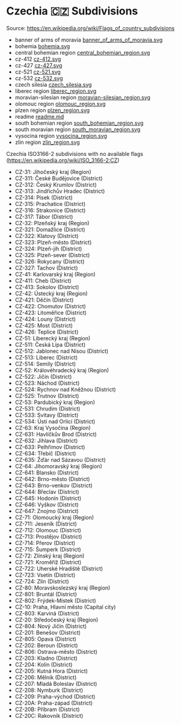 # Czechia 🇨🇿 Subdivisions

Source: https://en.wikipedia.org/wiki/Flags_of_country_subdivisions

* banner of arms of moravia [banner_of_arms_of_moravia.svg](https://github.com/amckenna41/iso3166-flag-icons/blob/main/iso3166-2-icons/CZ/banner_of_arms_of_moravia.svg)
* bohemia [bohemia.svg](https://github.com/amckenna41/iso3166-flag-icons/blob/main/iso3166-2-icons/CZ/bohemia.svg)
* central bohemian region [central_bohemian_region.svg](https://github.com/amckenna41/iso3166-flag-icons/blob/main/iso3166-2-icons/CZ/central_bohemian_region.svg)
* cz-412 [cz-412.svg](https://github.com/amckenna41/iso3166-flag-icons/blob/main/iso3166-2-icons/CZ/cz-412.svg)
* cz-427 [cz-427.svg](https://github.com/amckenna41/iso3166-flag-icons/blob/main/iso3166-2-icons/CZ/cz-427.svg)
* cz-521 [cz-521.svg](https://github.com/amckenna41/iso3166-flag-icons/blob/main/iso3166-2-icons/CZ/cz-521.svg)
* cz-532 [cz-532.svg](https://github.com/amckenna41/iso3166-flag-icons/blob/main/iso3166-2-icons/CZ/cz-532.svg)
* czech silesia [czech_silesia.svg](https://github.com/amckenna41/iso3166-flag-icons/blob/main/iso3166-2-icons/CZ/czech_silesia.svg)
* liberec region [liberec_region.svg](https://github.com/amckenna41/iso3166-flag-icons/blob/main/iso3166-2-icons/CZ/liberec_region.svg)
* moravian-silesian region [moravian-silesian_region.svg](https://github.com/amckenna41/iso3166-flag-icons/blob/main/iso3166-2-icons/CZ/moravian-silesian_region.svg)
* olomouc region [olomouc_region.svg](https://github.com/amckenna41/iso3166-flag-icons/blob/main/iso3166-2-icons/CZ/olomouc_region.svg)
* plzen region [plzen_region.svg](https://github.com/amckenna41/iso3166-flag-icons/blob/main/iso3166-2-icons/CZ/plzen_region.svg)
* readme [readme.md](https://github.com/amckenna41/iso3166-flag-icons/blob/main/iso3166-2-icons/CZ/readme.md)
* south bohemian region [south_bohemian_region.svg](https://github.com/amckenna41/iso3166-flag-icons/blob/main/iso3166-2-icons/CZ/south_bohemian_region.svg)
* south moravian region [south_moravian_region.svg](https://github.com/amckenna41/iso3166-flag-icons/blob/main/iso3166-2-icons/CZ/south_moravian_region.svg)
* vysocina region [vysocina_region.svg](https://github.com/amckenna41/iso3166-flag-icons/blob/main/iso3166-2-icons/CZ/vysocina_region.svg)
* zlin region [zlin_region.svg](https://github.com/amckenna41/iso3166-flag-icons/blob/main/iso3166-2-icons/CZ/zlin_region.svg)

Czechia ISO3166-2 subdivisions with no available flags (https://en.wikipedia.org/wiki/ISO_3166-2:CZ)

* CZ-31: Jihočeský kraj (Region)
* CZ-311: České Budějovice (District)
* CZ-312: Český Krumlov (District)
* CZ-313: Jindřichův Hradec (District)
* CZ-314: Písek (District)
* CZ-315: Prachatice (District)
* CZ-316: Strakonice (District)
* CZ-317: Tábor (District)
* CZ-32: Plzeňský kraj (Region)
* CZ-321: Domažlice (District)
* CZ-322: Klatovy (District)
* CZ-323: Plzeň-město (District)
* CZ-324: Plzeň-jih (District)
* CZ-325: Plzeň-sever (District)
* CZ-326: Rokycany (District)
* CZ-327: Tachov (District)
* CZ-41: Karlovarský kraj (Region)
* CZ-411: Cheb (District)
* CZ-413: Sokolov (District)
* CZ-42: Ústecký kraj (Region)
* CZ-421: Děčín (District)
* CZ-422: Chomutov (District)
* CZ-423: Litoměřice (District)
* CZ-424: Louny (District)
* CZ-425: Most (District)
* CZ-426: Teplice (District)
* CZ-51: Liberecký kraj (Region)
* CZ-511: Česká Lípa (District)
* CZ-512: Jablonec nad Nisou (District)
* CZ-513: Liberec (District)
* CZ-514: Semily (District)
* CZ-52: Královéhradecký kraj (Region)
* CZ-522: Jičín (District)
* CZ-523: Náchod (District)
* CZ-524: Rychnov nad Kněžnou (District)
* CZ-525: Trutnov (District)
* CZ-53: Pardubický kraj (Region)
* CZ-531: Chrudim (District)
* CZ-533: Svitavy (District)
* CZ-534: Ústí nad Orlicí (District)
* CZ-63: Kraj Vysočina (Region)
* CZ-631: Havlíčkův Brod (District)
* CZ-632: Jihlava (District)
* CZ-633: Pelhřimov (District)
* CZ-634: Třebíč (District)
* CZ-635: Žďár nad Sázavou (District)
* CZ-64: Jihomoravský kraj (Region)
* CZ-641: Blansko (District)
* CZ-642: Brno-město (District)
* CZ-643: Brno-venkov (District)
* CZ-644: Břeclav (District)
* CZ-645: Hodonín (District)
* CZ-646: Vyškov (District)
* CZ-647: Znojmo (District)
* CZ-71: Olomoucký kraj (Region)
* CZ-711: Jeseník (District)
* CZ-712: Olomouc (District)
* CZ-713: Prostějov (District)
* CZ-714: Přerov (District)
* CZ-715: Šumperk (District)
* CZ-72: Zlínský kraj (Region)
* CZ-721: Kroměříž (District)
* CZ-722: Uherské Hradiště (District)
* CZ-723: Vsetín (District)
* CZ-724: Zlín (District)
* CZ-80: Moravskoslezský kraj (Region)
* CZ-801: Bruntál (District)
* CZ-802: Frýdek-Místek (District)
* CZ-10: Praha, Hlavní město (Capital city)
* CZ-803: Karviná (District)
* CZ-20: Středočeský kraj (Region)
* CZ-804: Nový Jičín (District)
* CZ-201: Benešov (District)
* CZ-805: Opava (District)
* CZ-202: Beroun (District)
* CZ-806: Ostrava-město (District)
* CZ-203: Kladno (District)
* CZ-204: Kolín (District)
* CZ-205: Kutná Hora (District)
* CZ-206: Mělník (District)
* CZ-207: Mladá Boleslav (District)
* CZ-208: Nymburk (District)
* CZ-209: Praha-východ (District)
* CZ-20A: Praha-západ (District)
* CZ-20B: Příbram (District)
* CZ-20C: Rakovník (District)